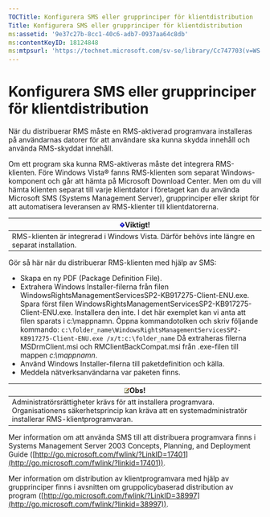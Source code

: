 ```yaml
---
TOCTitle: Konfigurera SMS eller grupprinciper för klientdistribution
Title: Konfigurera SMS eller grupprinciper för klientdistribution
ms:assetid: '9e37c27b-8cc1-40c6-adb7-0937aa64c8db'
ms:contentKeyID: 18124848
ms:mtpsurl: 'https://technet.microsoft.com/sv-se/library/Cc747703(v=WS.10)'
---
```


Konfigurera SMS eller grupprinciper för klientdistribution
==========================================================

När du distribuerar RMS måste en RMS-aktiverad programvara installeras på användarnas datorer för att användare ska kunna skydda innehåll och använda RMS-skyddat innehåll.

Om ett program ska kunna RMS-aktiveras måste det integrera RMS-klienten. Före Windows Vista® fanns RMS-klienten som separat Windows-komponent och går att hämta på Microsoft Download Center. Men om du vill hämta klienten separat till varje klientdator i företaget kan du använda Microsoft SMS (Systems Management Server), grupprinciper eller skript för att automatisera leveransen av RMS-klienter till klientdatorerna.

| ![](images/Cc747703.Important(WS.10).gif)Viktigt!                 |
|------------------------------------------------------------------------------------------------|
| RMS-klienten är integrerad i Windows Vista. Därför behövs inte längre en separat installation. |

Gör så här när du distribuerar RMS-klienten med hjälp av SMS:

-   Skapa en ny PDF (Package Definition File).
-   Extrahera Windows Installer-filerna från filen WindowsRightsManagementServicesSP2-KB917275-Client-ENU.exe. Spara först filen WindowsRightsManagementServicesSP2-KB917275-Client-ENU.exe. Installera den inte. I det här exemplet kan vi anta att filen sparats i c:\\mappnamn. Öppna kommandotolken och skriv följande kommando:
    `c:\folder_name\WindowsRightsManagementServicesSP2-KB917275-Client-ENU.exe /x/t:c:\folder_name`
    Då extraheras filerna MSDrmClient.msi och RMClientBackCompat.msi från .exe-filen till mappen *c:\\mappnamn*.
-   Använd Windows Installer-filerna till paketdefinition och källa.
-   Meddela nätverksanvändarna var paketen finns.

| ![](images/Cc747703.note(WS.10).gif)Obs!                                                                                                     |
|---------------------------------------------------------------------------------------------------------------------------------------------------------------------------|
| Administratörsrättigheter krävs för att installera programvara. Organisationens säkerhetsprincip kan kräva att en systemadministratör installerar RMS-klientprogramvaran. |

Mer information om att använda SMS till att distribuera programvara finns i Systems Management Server 2003 Concepts, Planning, and Deployment Guide ([http://go.microsoft.com/fwlink/?LinkID=17401](http://go.microsoft.com/fwlink/?linkid=17401)).

Mer information om distribution av klientprogramvara med hjälp av grupprinciper finns i avsnitten om gruppolicybaserad distribution av program ([http://go.microsoft.com/fwlink/?LinkID=38997](http://go.microsoft.com/fwlink/?linkid=38997)).
